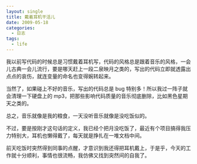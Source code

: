 ```yaml
---
layout: single
title: 戴着耳机干活儿
date: 2009-05-18
categories:
  - 日志
tags:
  - life
---
```


我以前写代码的时候总是习惯戴着耳机写，代码的风格总是跟着音乐的风格，一会儿古典一会儿流行，要是哪天赶上一段二泉映月之类的，写出的代码立即就透露出点点的哀伤，就连变量的命名也变得婉转起来。

当然了，如果碰上不好的音乐，写出的代码总是 bug 特别多！所以我过一阵子就会清理一下硬盘上的 mp3，把那些影响代码质量的音乐彻底删除，比如黑色星期天之类的。

总之，音乐就像是我的粮食，一天没听音乐就像是没吃饭似的。

不过，要是按刚才这句话的定义，我已经个把月没吃饭了，最近有个项目搞得我压力特别大，耳机也懒得戴了，每天就是挣扎在一堆文档中间。

前天吃饭时突然得到同事的点醒，才意识到我还得把耳机戴上，于是乎，今天的工作就十分顺利，事情也很流畅，我仿佛又找到突然间的自我了。
